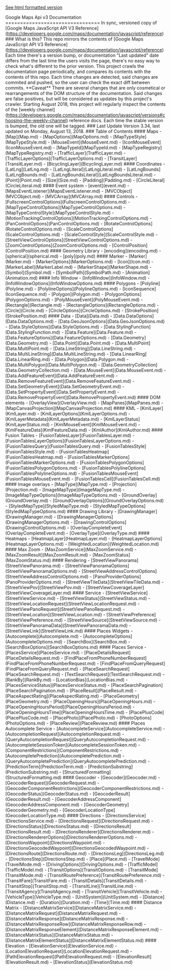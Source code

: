 [See html formatted version](https://huasofoundries.github.io/google-maps-documentation/README.html)


Google Maps Api v3 Documentation ================================ In sync, versioned copy of \[Google Maps JavaScript API V3 Reference\](https://developers.google.com/maps/documentation/javascript/reference) ### What is this? This repo mirrors the contents of \[Google Maps JavaScript API V3 Reference\](https://developers.google.com/maps/documentation/javascript/reference) Each time there's a version bump, or documentation "Last updated" date differs from the last time the users visits the page, there's no easy way to check what's different to the prior version. This project crawls the documentation page periodically, and compares its contents with the contents of this repo. Each time changes are detected, said changes are commited and pushed, so the user can check the exact diff between commits. \*\*Caveat\*\* There are several changes that are only cosmetical or rearrangements of the DOM structure of the documentation. Said changes are false positives, but will be considered as updates by this project's crawler. Starting August 2018, this project will regularly inspect the contents of the \[weekly channel\](https://developers.google.com/maps/documentation/javascript/versions#choosing-the-weekly-channel) reference docs. Each time the stable version is bumped, the old one will be tagged. ### Last Update Version 3.34, last updated on Monday, August 13, 2018. ### Table of Contents #### Maps - \[Map\](Map.md) - \[MapOptions\](MapOptions.md) - \[MapTypeStyle\](MapTypeStyle.md) - \[MouseEvent\](MouseEvent.md) - \[IconMouseEvent\](IconMouseEvent.md) - \[MapTypeId\](MapTypeId.md) - \[MapTypeRegistry\](MapTypeRegistry.md) - \[TrafficLayer\](TrafficLayer.md) - \[TrafficLayerOptions\](TrafficLayerOptions.md) - \[TransitLayer\](TransitLayer.md) - \[BicyclingLayer\](BicyclingLayer.md) #### Coordinates - \[LatLng\](LatLng.md) - \[LatLngLiteral\](LatLngLiteral.md) - \[LatLngBounds\](LatLngBounds.md) - \[LatLngBoundsLiteral\](LatLngBoundsLiteral.md) - \[Point\](Point.md) - \[Size\](Size.md) - \[Padding\](Padding.md) - \[CircleLiteral\](CircleLiteral.md) #### Event system - \[event\](event.md) - \[MapsEventListener\](MapsEventListener.md) - \[MVCObject\](MVCObject.md) - \[MVCArray\](MVCArray.md) #### Controls - \[FullscreenControlOptions\](FullscreenControlOptions.md) - \[MapTypeControlOptions\](MapTypeControlOptions.md) - \[MapTypeControlStyle\](MapTypeControlStyle.md) - \[MotionTrackingControlOptions\](MotionTrackingControlOptions.md) - \[PanControlOptions\](PanControlOptions.md) - \[RotateControlOptions\](RotateControlOptions.md) - \[ScaleControlOptions\](ScaleControlOptions.md) - \[ScaleControlStyle\](ScaleControlStyle.md) - \[StreetViewControlOptions\](StreetViewControlOptions.md) - \[ZoomControlOptions\](ZoomControlOptions.md) - \[ControlPosition\](ControlPosition.md) #### Geometry Library - \[encoding\](encoding.md) - \[spherical\](spherical.md) - \[poly\](poly.md) #### Marker - \[Marker\](Marker.md) - \[MarkerOptions\](MarkerOptions.md) - \[Icon\](Icon.md) - \[MarkerLabel\](MarkerLabel.md) - \[MarkerShape\](MarkerShape.md) - \[Symbol\](Symbol.md) - \[SymbolPath\](SymbolPath.md) - \[Animation\](Animation.md) #### Info Window - \[InfoWindow\](InfoWindow.md) - \[InfoWindowOptions\](InfoWindowOptions.md) #### Polygons - \[Polyline\](Polyline.md) - \[PolylineOptions\](PolylineOptions.md) - \[IconSequence\](IconSequence.md) - \[Polygon\](Polygon.md) - \[PolygonOptions\](PolygonOptions.md) - \[PolyMouseEvent\](PolyMouseEvent.md) - \[Rectangle\](Rectangle.md) - \[RectangleOptions\](RectangleOptions.md) - \[Circle\](Circle.md) - \[CircleOptions\](CircleOptions.md) - \[StrokePosition\](StrokePosition.md) #### Data - \[Data\](Data.md) - \[Data.DataOptions\](Data.DataOptions.md) - \[Data.GeoJsonOptions\](Data.GeoJsonOptions.md) - \[Data.StyleOptions\](Data.StyleOptions.md) - \[Data.StylingFunction\](Data.StylingFunction.md) - \[Data.Feature\](Data.Feature.md) - \[Data.FeatureOptions\](Data.FeatureOptions.md) - \[Data.Geometry\](Data.Geometry.md) - \[Data.Point\](Data.Point.md) - \[Data.MultiPoint\](Data.MultiPoint.md) - \[Data.LineString\](Data.LineString.md) - \[Data.MultiLineString\](Data.MultiLineString.md) - \[Data.LinearRing\](Data.LinearRing.md) - \[Data.Polygon\](Data.Polygon.md) - \[Data.MultiPolygon\](Data.MultiPolygon.md) - \[Data.GeometryCollection\](Data.GeometryCollection.md) - \[Data.MouseEvent\](Data.MouseEvent.md) - \[Data.AddFeatureEvent\](Data.AddFeatureEvent.md) - \[Data.RemoveFeatureEvent\](Data.RemoveFeatureEvent.md) - \[Data.SetGeometryEvent\](Data.SetGeometryEvent.md) - \[Data.SetPropertyEvent\](Data.SetPropertyEvent.md) - \[Data.RemovePropertyEvent\](Data.RemovePropertyEvent.md) #### DOM elements - \[OverlayView\](OverlayView.md) - \[MapPanes\](MapPanes.md) - \[MapCanvasProjection\](MapCanvasProjection.md) #### KML - \[KmlLayer\](KmlLayer.md) - \[KmlLayerOptions\](KmlLayerOptions.md) - \[KmlLayerMetadata\](KmlLayerMetadata.md) - \[KmlLayerStatus\](KmlLayerStatus.md) - \[KmlMouseEvent\](KmlMouseEvent.md) - \[KmlFeatureData\](KmlFeatureData.md) - \[KmlAuthor\](KmlAuthor.md) #### Fusion Tables - \[FusionTablesLayer\](FusionTablesLayer.md) - \[FusionTablesLayerOptions\](FusionTablesLayerOptions.md) - \[FusionTablesQuery\](FusionTablesQuery.md) - \[FusionTablesStyle\](FusionTablesStyle.md) - \[FusionTablesHeatmap\](FusionTablesHeatmap.md) - \[FusionTablesMarkerOptions\](FusionTablesMarkerOptions.md) - \[FusionTablesPolygonOptions\](FusionTablesPolygonOptions.md) - \[FusionTablesPolylineOptions\](FusionTablesPolylineOptions.md) - \[FusionTablesMouseEvent\](FusionTablesMouseEvent.md) - \[FusionTablesCell\](FusionTablesCell.md) #### Image overlays - \[MapType\](MapType.md) - \[Projection\](Projection.md) - \[ImageMapType\](ImageMapType.md) - \[ImageMapTypeOptions\](ImageMapTypeOptions.md) - \[GroundOverlay\](GroundOverlay.md) - \[GroundOverlayOptions\](GroundOverlayOptions.md) - \[StyledMapType\](StyledMapType.md) - \[StyledMapTypeOptions\](StyledMapTypeOptions.md) #### Drawing Library - \[DrawingManager\](DrawingManager.md) - \[DrawingManagerOptions\](DrawingManagerOptions.md) - \[DrawingControlOptions\](DrawingControlOptions.md) - \[OverlayCompleteEvent\](OverlayCompleteEvent.md) - \[OverlayType\](OverlayType.md) #### Heatmaps - \[HeatmapLayer\](HeatmapLayer.md) - \[HeatmapLayerOptions\](HeatmapLayerOptions.md) - \[WeightedLocation\](WeightedLocation.md) #### Max Zoom - \[MaxZoomService\](MaxZoomService.md) - \[MaxZoomResult\](MaxZoomResult.md) - \[MaxZoomStatus\](MaxZoomStatus.md) #### Rendering - \[StreetViewPanorama\](StreetViewPanorama.md) - \[StreetViewPanoramaOptions\](StreetViewPanoramaOptions.md) - \[StreetViewAddressControlOptions\](StreetViewAddressControlOptions.md) - \[PanoProviderOptions\](PanoProviderOptions.md) - \[StreetViewTileData\](StreetViewTileData.md) - \[StreetViewPov\](StreetViewPov.md) - \[StreetViewCoverageLayer\](StreetViewCoverageLayer.md) #### Service - \[StreetViewService\](StreetViewService.md) - \[StreetViewStatus\](StreetViewStatus.md) - \[StreetViewLocationRequest\](StreetViewLocationRequest.md) - \[StreetViewPanoRequest\](StreetViewPanoRequest.md) - \[StreetViewLocation\](StreetViewLocation.md) - \[StreetViewPreference\](StreetViewPreference.md) - \[StreetViewSource\](StreetViewSource.md) - \[StreetViewPanoramaData\](StreetViewPanoramaData.md) - \[StreetViewLink\](StreetViewLink.md) #### Places Widgets - \[Autocomplete\](Autocomplete.md) - \[AutocompleteOptions\](AutocompleteOptions.md) - \[SearchBox\](SearchBox.md) - \[SearchBoxOptions\](SearchBoxOptions.md) #### Places Service - \[PlacesService\](PlacesService.md) - \[PlaceDetailsRequest\](PlaceDetailsRequest.md) - \[FindPlaceFromPhoneNumberRequest\](FindPlaceFromPhoneNumberRequest.md) - \[FindPlaceFromQueryRequest\](FindPlaceFromQueryRequest.md) - \[PlaceSearchRequest\](PlaceSearchRequest.md) - \[TextSearchRequest\](TextSearchRequest.md) - \[RankBy\](RankBy.md) - \[LocationBias\](LocationBias.md) - \[PlacesServiceStatus\](PlacesServiceStatus.md) - \[PlaceSearchPagination\](PlaceSearchPagination.md) - \[PlaceResult\](PlaceResult.md) - \[PlaceAspectRating\](PlaceAspectRating.md) - \[PlaceGeometry\](PlaceGeometry.md) - \[PlaceOpeningHours\](PlaceOpeningHours.md) - \[PlaceOpeningHoursPeriod\](PlaceOpeningHoursPeriod.md) - \[PlaceOpeningHoursTime\](PlaceOpeningHoursTime.md) - \[PlacePlusCode\](PlacePlusCode.md) - \[PlacePhoto\](PlacePhoto.md) - \[PhotoOptions\](PhotoOptions.md) - \[PlaceReview\](PlaceReview.md) #### Places Autocomplete Service - \[AutocompleteService\](AutocompleteService.md) - \[AutocompletionRequest\](AutocompletionRequest.md) - \[QueryAutocompletionRequest\](QueryAutocompletionRequest.md) - \[AutocompleteSessionToken\](AutocompleteSessionToken.md) - \[ComponentRestrictions\](ComponentRestrictions.md) - \[AutocompletePrediction\](AutocompletePrediction.md) - \[QueryAutocompletePrediction\](QueryAutocompletePrediction.md) - \[PredictionTerm\](PredictionTerm.md) - \[PredictionSubstring\](PredictionSubstring.md) - \[StructuredFormatting\](StructuredFormatting.md) #### Geocoder - \[Geocoder\](Geocoder.md) - \[GeocoderRequest\](GeocoderRequest.md) - \[GeocoderComponentRestrictions\](GeocoderComponentRestrictions.md) - \[GeocoderStatus\](GeocoderStatus.md) - \[GeocoderResult\](GeocoderResult.md) - \[GeocoderAddressComponent\](GeocoderAddressComponent.md) - \[GeocoderGeometry\](GeocoderGeometry.md) - \[GeocoderLocationType\](GeocoderLocationType.md) #### Directions - \[DirectionsService\](DirectionsService.md) - \[DirectionsRequest\](DirectionsRequest.md) - \[DirectionsStatus\](DirectionsStatus.md) - \[DirectionsResult\](DirectionsResult.md) - \[DirectionsRenderer\](DirectionsRenderer.md) - \[DirectionsRendererOptions\](DirectionsRendererOptions.md) - \[DirectionsWaypoint\](DirectionsWaypoint.md) - \[DirectionsGeocodedWaypoint\](DirectionsGeocodedWaypoint.md) - \[DirectionsRoute\](DirectionsRoute.md) - \[DirectionsLeg\](DirectionsLeg.md) - \[DirectionsStep\](DirectionsStep.md) - \[Place\](Place.md) - \[TravelMode\](TravelMode.md) - \[DrivingOptions\](DrivingOptions.md) - \[TrafficModel\](TrafficModel.md) - \[TransitOptions\](TransitOptions.md) - \[TransitMode\](TransitMode.md) - \[TransitRoutePreference\](TransitRoutePreference.md) - \[TransitFare\](TransitFare.md) - \[TransitDetails\](TransitDetails.md) - \[TransitStop\](TransitStop.md) - \[TransitLine\](TransitLine.md) - \[TransitAgency\](TransitAgency.md) - \[TransitVehicle\](TransitVehicle.md) - \[VehicleType\](VehicleType.md) - \[UnitSystem\](UnitSystem.md) - \[Distance\](Distance.md) - \[Duration\](Duration.md) - \[Time\](Time.md) #### Distance Matrix - \[DistanceMatrixService\](DistanceMatrixService.md) - \[DistanceMatrixRequest\](DistanceMatrixRequest.md) - \[DistanceMatrixResponse\](DistanceMatrixResponse.md) - \[DistanceMatrixResponseRow\](DistanceMatrixResponseRow.md) - \[DistanceMatrixResponseElement\](DistanceMatrixResponseElement.md) - \[DistanceMatrixStatus\](DistanceMatrixStatus.md) - \[DistanceMatrixElementStatus\](DistanceMatrixElementStatus.md) #### Elevation - \[ElevationService\](ElevationService.md) - \[LocationElevationRequest\](LocationElevationRequest.md) - \[PathElevationRequest\](PathElevationRequest.md) - \[ElevationResult\](ElevationResult.md) - \[ElevationStatus\](ElevationStatus.md)